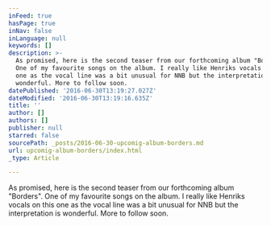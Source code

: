 ```yaml
---
inFeed: true
hasPage: true
inNav: false
inLanguage: null
keywords: []
description: >-
  As promised, here is the second teaser from our forthcoming album "Borders".
  One of my favourite songs on the album. I really like Henriks vocals on this
  one as the vocal line was a bit unusual for NNB but the interpretation is
  wonderful. More to follow soon.
datePublished: '2016-06-30T13:19:27.027Z'
dateModified: '2016-06-30T13:19:16.635Z'
title: ''
author: []
authors: []
publisher: null
starred: false
sourcePath: _posts/2016-06-30-upcomig-album-borders.md
url: upcomig-album-borders/index.html
_type: Article

---
```

As promised, here is the second teaser from our forthcoming album "Borders". One of my favourite songs on the album. I really like Henriks vocals on this one as the vocal line was a bit unusual for NNB but the interpretation is wonderful. More to follow soon.